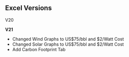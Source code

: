 ## Excel Versions

V20

**V21**
- Changed Wind Graphs to US$75/bbl and $2/Watt Cost
- Changed Solar Graphs to US$75/bbl and $2/Watt Cost
- Add Carbon Footprint Tab
